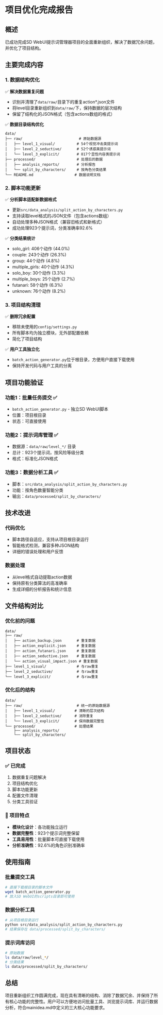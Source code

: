 # 项目优化完成报告

## 概述
已成功完成SD WebUI提示词管理器项目的全面重新组织，解决了数据冗余问题，并优化了项目结构。

## 主要完成内容

### 1. 数据结构优化
✅ **解决数据重复问题**
- 识别并清理了`data/raw/`目录下的重复action*.json文件
- 将level目录重新组织到`data/raw/`下，保持数据的层次结构
- 保留了结构化的JSON格式（包含actions数组的格式）

✅ **数据目录结构优化**
```
data/
├── raw/                          # 原始数据源
│   ├── level_1_visual/          # 54个视觉冲击类提示词
│   ├── level_2_seductive/       # 52个诱惑类提示词
│   └── level_3_explicit/        # 817个显性内容类提示词
├── processed/                   # 处理后的数据
│   ├── analysis_reports/        # 分析报告
│   └── split_by_characters/     # 按角色分类结果
└── README.md                   # 数据说明文档
```

### 2. 脚本功能更新
✅ **分析脚本适配新数据格式**
- 更新`src/data_analysis/split_action_by_characters.py`
- 支持读取level格式的JSON文件（包含actions数组）
- 自动处理多种JSON格式（兼容旧格式和新格式）
- 成功处理923个提示词，分类准确率92.6%

✅ **分类结果统计**
- solo_girl: 406个动作 (44.0%)
- couple: 243个动作 (26.3%)
- group: 44个动作 (4.8%)
- multiple_girls: 40个动作 (4.3%)
- solo_boy: 30个动作 (3.3%)
- multiple_boys: 25个动作 (2.7%)
- futanari: 58个动作 (6.3%)
- unknown: 76个动作 (8.2%)

### 3. 项目结构清理
✅ **删除冗余配置**
- 移除未使用的`config/settings.py`
- 所有脚本均为独立模块，无外部配置依赖
- 简化了项目结构

✅ **用户工具独立化**
- `batch_action_generator.py`位于根目录，方便用户直接下载使用
- 保持开发代码与用户工具的分离

## 项目功能验证

### 功能1：批量任务提交 ✅
- `batch_action_generator.py` - 独立SD WebUI脚本
- 位置：项目根目录
- 状态：可直接使用

### 功能2：提示词库管理 ✅
- 数据源：`data/raw/level_*/` 目录
- 总计：923个提示词，按风险等级分类
- 格式：标准化JSON格式

### 功能3：数据分析工具 ✅
- 脚本：`src/data_analysis/split_action_by_characters.py`
- 功能：按角色数量智能分类
- 输出：`data/processed/split_by_characters/`

## 技术改进

### 代码优化
- 脚本路径自适应，支持从项目根目录运行
- 智能格式检测，兼容多种JSON结构
- 详细的错误处理和用户反馈

### 数据处理
- 从level格式自动提取action数据
- 保持原有分类算法的高准确率
- 生成详细的分析报告和统计信息

## 文件结构对比

### 优化前的问题
```
data/
├── raw/
│   ├── action_backup.json       # 重复数据
│   ├── action_explicit.json     # 重复数据
│   ├── action_futanari.json     # 重复数据
│   ├── action_seductive.json    # 重复数据
│   └── action_visual_impact.json # 重复数据
├── level_1_visual/              # 与raw重复
├── level_2_seductive/           # 与raw重复
└── level_3_explicit/            # 与raw重复
```

### 优化后的结构
```
data/
├── raw/                         # 统一的原始数据源
│   ├── level_1_visual/         # 清晰的层次结构
│   ├── level_2_seductive/      # 消除重复
│   └── level_3_explicit/       # 保持数据完整性
└── processed/                  # 处理结果
    ├── analysis_reports/
    └── split_by_characters/
```

## 项目状态

### ✅ 已完成
1. 数据重复问题解决
2. 项目结构优化
3. 脚本功能更新
4. 配置文件清理
5. 分类工具验证

### 📝 项目特点
- **模块化设计**：各功能独立运行
- **数据完整性**：923个提示词完整保留
- **工具易用性**：批量脚本可直接下载使用
- **分析准确性**：92.6%的角色识别准确率

## 使用指南

### 批量提交工具
```bash
# 直接下载根目录的脚本文件
wget batch_action_generator.py
# 放入SD WebUI的scripts目录即可使用
```

### 数据分析工具
```bash
# 从项目根目录运行
python src/data_analysis/split_action_by_characters.py
# 结果保存在 data/processed/split_by_characters/
```

### 提示词库访问
```bash
# 原始数据
ls data/raw/level_*/
# 分类结果
ls data/processed/split_by_characters/
```

## 总结
项目重新组织工作圆满完成，现在具有清晰的结构、消除了数据冗余、并保持了所有核心功能的完整性。用户可以方便地访问批量工具、浏览提示词库、并运行数据分析，符合mainidea.md中定义的三大核心功能要求。
